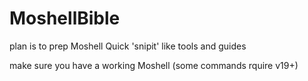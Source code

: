 # MoshellBible

plan is to prep Moshell Quick 'snipit' like tools and guides


make sure you have a working Moshell (some commands rquire v19+)
